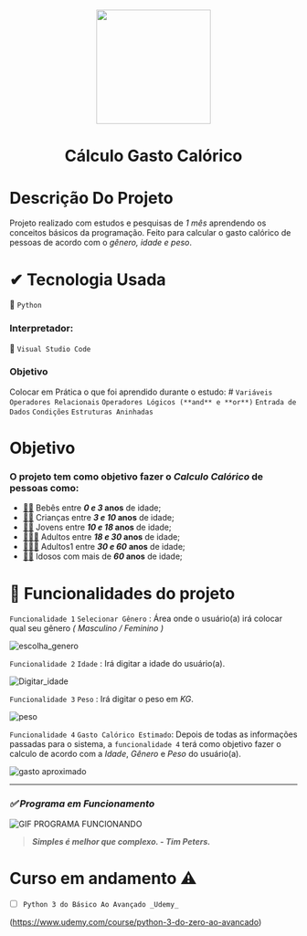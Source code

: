  <h1 align="center"><img src="https://user-images.githubusercontent.com/112273551/203464162-f6482b1c-3c3a-4de2-8846-adb7122c460e.png" width="200" height="200">
<h1 align="center">  Cálculo Gasto Calórico </h1>


# Descrição Do Projeto
Projeto realizado com estudos e pesquisas de _1 mês_ aprendendo os conceitos básicos da programação. 
Feito para calcular o gasto calórico de pessoas de acordo com o _gênero, idade e peso_.
 
# ✔ Tecnologia Usada
 🐍  ``Python``

### Interpretador:
 🔵 ``Visual Studio Code``

### Objetivo
Colocar em Prática o que foi aprendido durante o estudo: #
`Variáveis`
`Operadores Relacionais`
`Operadores Lógicos (**and** e **or**)`
`Entrada de Dados`
`Condições`
`Estruturas Aninhadas`
>
# Objetivo
### O projeto tem como objetivo fazer  o **_Calculo Calórico_** de pessoas como:

- [👶🏻](https://emojiterra.com/pt/bebe-pele-clara/) Bebês entre **_0 e 3_ anos** de idade;
- [🧒🏻](https://emojiterra.com/pt/crianca-pele-clara/) Crianças entre **_3 e 10_ anos** de idade;
- [🧒🏼](https://emojiterra.com/pt/crianca-pele-clara-media/) Jovens entre **_10 e 18_ anos** de idade;
- [👱🏻‍♀️](https://emojiterra.com/pt/loira-pele-clara/) Adultos entre **_18 e 30_ anos** de idade;
- [👱🏿‍♀️](https://emojiterra.com/pt/loira-pele-escura/) Adultos1 entre **_30 e 60_ anos** de idade;
- [👴🏻](https://emojiterra.com/pt/homem-idoso-pele-clara/) Idosos com mais de **_60_ anos** de idade;

# 🔨 **Funcionalidades do projeto**

`Funcionalidade 1` `Selecionar Gênero` : Área onde o usuário(a) irá colocar qual seu gênero _( Masculino / Feminino )_

![escolha_genero](https://user-images.githubusercontent.com/112273551/203474425-3215a0a7-0869-476a-a3e6-711a4616839a.png)

`Funcionalidade 2` `Idade` : Irá digitar a idade do usuário(a).

![Digitar_idade](https://user-images.githubusercontent.com/112273551/203474438-0f768c2f-7f7f-4711-b4b9-3f2842a22fef.png)

`Funcionalidade 3` `Peso` : Irá digitar o peso em _KG_.

![peso](https://user-images.githubusercontent.com/112273551/203474461-e810d8c7-160b-4c9a-83cc-af5c67f5f780.png)

`Funcionalidade 4` `Gasto Calórico Estimado`: Depois de todas as informações passadas para o sistema, a `funcionalidade 4` terá como objetivo fazer o calculo de acordo com a _Idade_, _Gênero_ e _Peso_ do usuário(a).

![gasto aproximado](https://user-images.githubusercontent.com/112273551/203474499-82336d24-ee6f-4242-a287-9112e1908ada.png)

----------------------------------------------------------------------------------------------------------------------------------------------------------------

### _✅ Programa em Funcionamento_

![GIF PROGRAMA FUNCIONANDO](https://user-images.githubusercontent.com/112273551/203479702-c67376ac-2803-47d0-8a6e-4114d2dc8587.gif)

> _**Simples é melhor que complexo. - Tim Peters.**_


# Curso em andamento ⚠️

- [ ] `Python 3 do Básico Ao Avançado _Udemy_`

(https://www.udemy.com/course/python-3-do-zero-ao-avancado)
